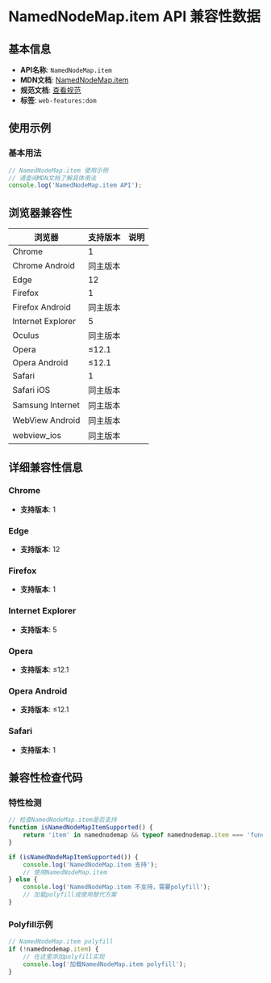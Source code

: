 # NamedNodeMap.item API 兼容性数据

## 基本信息

- **API名称**: `NamedNodeMap.item`
- **MDN文档**: [NamedNodeMap.item](https://developer.mozilla.org/docs/Web/API/NamedNodeMap/item)
- **规范文档**: [查看规范](https://dom.spec.whatwg.org/#dom-namednodemap-item)
- **标签**: `web-features:dom`

## 使用示例

### 基本用法

```javascript
// NamedNodeMap.item 使用示例
// 请查阅MDN文档了解具体用法
console.log('NamedNodeMap.item API');
```

## 浏览器兼容性

| 浏览器 | 支持版本 | 说明 |
|--------|----------|------|
| Chrome | 1 |  |
| Chrome Android | 同主版本 |  |
| Edge | 12 |  |
| Firefox | 1 |  |
| Firefox Android | 同主版本 |  |
| Internet Explorer | 5 |  |
| Oculus | 同主版本 |  |
| Opera | ≤12.1 |  |
| Opera Android | ≤12.1 |  |
| Safari | 1 |  |
| Safari iOS | 同主版本 |  |
| Samsung Internet | 同主版本 |  |
| WebView Android | 同主版本 |  |
| webview_ios | 同主版本 |  |

## 详细兼容性信息

### Chrome

- **支持版本**: 1

### Edge

- **支持版本**: 12

### Firefox

- **支持版本**: 1

### Internet Explorer

- **支持版本**: 5

### Opera

- **支持版本**: ≤12.1

### Opera Android

- **支持版本**: ≤12.1

### Safari

- **支持版本**: 1

## 兼容性检查代码

### 特性检测

```javascript
// 检查NamedNodeMap.item是否支持
function isNamedNodeMapItemSupported() {
    return 'item' in namednodemap && typeof namednodemap.item === 'function';
}

if (isNamedNodeMapItemSupported()) {
    console.log('NamedNodeMap.item 支持');
    // 使用NamedNodeMap.item
} else {
    console.log('NamedNodeMap.item 不支持，需要polyfill');
    // 加载polyfill或使用替代方案
}
```

### Polyfill示例

```javascript
// NamedNodeMap.item polyfill
if (!namednodemap.item) {
    // 在这里添加polyfill实现
    console.log('加载NamedNodeMap.item polyfill');
}
```

